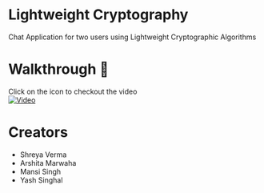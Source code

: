 # Lightweight Cryptography

Chat Application for two users using Lightweight Cryptographic Algorithms

# Walkthrough :bow_and_arrow:
Click on the icon to checkout the video</br>
[![Video](https://i9.ytimg.com/vi/50W82G6kmsk/mq2.jpg?sqp=CICozY0G&rs=AOn4CLDzyEYPWHbuTSgtORzwzD4dWc1jEg)](https://www.youtube.com/embed/50W82G6kmsk)</br>

# Creators

- Shreya Verma
- Arshita Marwaha
- Mansi Singh
- Yash Singhal
